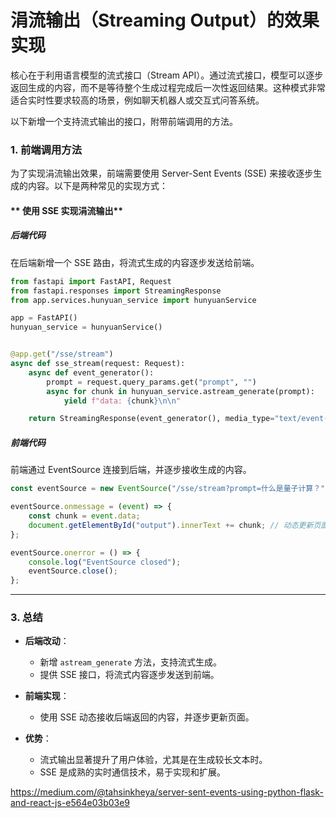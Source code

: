# 涓流输出（Streaming Output）的效果实现
核心在于利用语言模型的流式接口（Stream API）。通过流式接口，模型可以逐步返回生成的内容，而不是等待整个生成过程完成后一次性返回结果。这种模式非常适合实时性要求较高的场景，例如聊天机器人或交互式问答系统。

以下新增一个支持流式输出的接口，附带前端调用的方法。


### **1. 前端调用方法**

为了实现涓流输出效果，前端需要使用 Server-Sent Events (SSE) 来接收逐步生成的内容。以下是两种常见的实现方式：


#### ** 使用 SSE 实现涓流输出**

##### **后端代码**
在后端新增一个 SSE 路由，将流式生成的内容逐步发送给前端。

```python
from fastapi import FastAPI, Request
from fastapi.responses import StreamingResponse
from app.services.hunyuan_service import hunyuanService

app = FastAPI()
hunyuan_service = hunyuanService()


@app.get("/sse/stream")
async def sse_stream(request: Request):
    async def event_generator():
        prompt = request.query_params.get("prompt", "")
        async for chunk in hunyuan_service.astream_generate(prompt):
            yield f"data: {chunk}\n\n"

    return StreamingResponse(event_generator(), media_type="text/event-stream")
```

##### **前端代码**
前端通过 EventSource 连接到后端，并逐步接收生成的内容。

```javascript
const eventSource = new EventSource("/sse/stream?prompt=什么是量子计算？");

eventSource.onmessage = (event) => {
    const chunk = event.data;
    document.getElementById("output").innerText += chunk; // 动态更新页面内容
};

eventSource.onerror = () => {
    console.log("EventSource closed");
    eventSource.close();
};
```

---

### **3. 总结**

- **后端改动**：
  - 新增 `astream_generate` 方法，支持流式生成。
  - 提供  SSE 接口，将流式内容逐步发送到前端。

- **前端实现**：
  - 使用  SSE 动态接收后端返回的内容，并逐步更新页面。

- **优势**：
  - 流式输出显著提升了用户体验，尤其是在生成较长文本时。
  -  SSE 是成熟的实时通信技术，易于实现和扩展。


https://medium.com/@tahsinkheya/server-sent-events-using-python-flask-and-react-js-e564e03b03e9